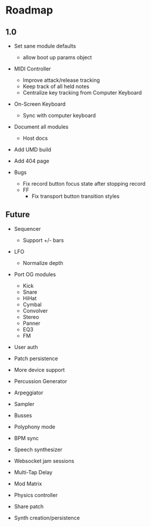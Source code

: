 # Roadmap

## 1.0

+ Set sane module defaults
  - allow boot up params object

+ MIDI Controller
  - Improve attack/release tracking
  - Keep track of all held notes
  - Centralize key tracking from Computer Keyboard

+ On-Screen Keyboard
  - Sync with computer keyboard

+ Document all modules
  - Host docs

+ Add UMD build
+ Add 404 page

+ Bugs
  - Fix record button focus state after stopping record
  + FF
    - Fix transport button transition styles

## Future

+ Sequencer
  - Support +/- bars

+ LFO
  - Normalize depth

+ Port OG modules
  - Kick
  - Snare
  - HiHat
  - Cymbal
  - Convolver
  - Stereo
  - Panner
  - EQ3
  - FM

+ User auth
+ Patch persistence
+ More device support
+ Percussion Generator
+ Arpeggiator
+ Sampler
+ Busses
+ Polyphony mode
+ BPM sync
+ Speech synthesizer
+ Websocket jam sessions
+ Multi-Tap Delay
+ Mod Matrix
+ Physics controller
+ Share patch
+ Synth creation/persistence
